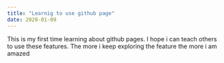 ```yaml
--- 
title: "Learnig to use github page"
date: 2020-01-09
---
```

This is my first time learning about github pages. 
I hope i can teach others to use these features.
The more i keep exploring the feature the more i am amazed
